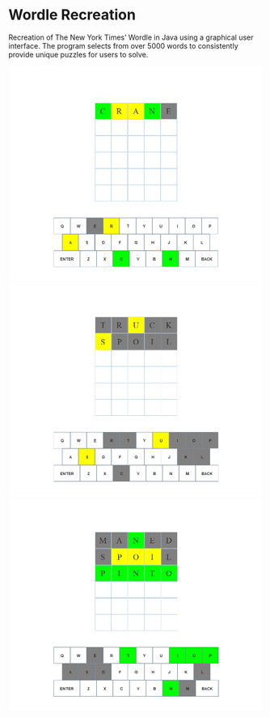 # Wordle Recreation

Recreation of The New York Times’ Wordle in Java using a graphical user interface. The program selects from over 5000 words to consistently provide unique puzzles for users to solve.

![Screenshot 1](Screenshots/screenshot1.png)
![Screenshot 1](Screenshots/screenshot2.png)
![Screenshot 1](Screenshots/screenshot3.png)
